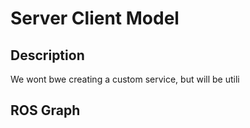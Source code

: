 # Server Client Model

## Description
We wont bwe creating a custom service, but will be utili
## ROS Graph